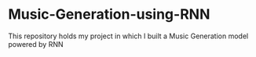 # Music-Generation-using-RNN
This repository holds my project in which I built a Music Generation model powered by RNN
